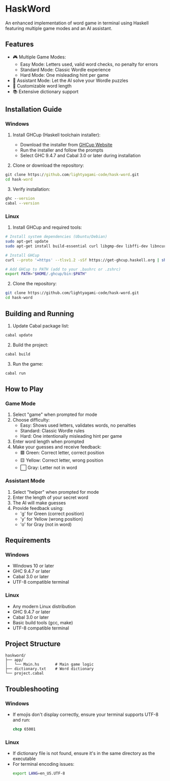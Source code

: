 # HaskWord

An enhanced implementation of word game in terminal using Haskell featuring multiple game modes and an AI assistant.

## Features

- 🎮 Multiple Game Modes:
  - Easy Mode: Letters used, valid word checks, no penalty for errors
  - Standard Mode: Classic Wordle experience
  - Hard Mode: One misleading hint per game
- 🤖 Assistant Mode: Let the AI solve your Wordle puzzles
- 📏 Customizable word length
- 📚 Extensive dictionary support

## Installation Guide

### Windows

1. Install GHCup (Haskell toolchain installer):
   - Download the installer from [GHCup Website](https://www.haskell.org/ghcup/)
   - Run the installer and follow the prompts
   - Select GHC 9.4.7 and Cabal 3.0 or later during installation

2. Clone or download the repository:
```cmd
git clone https://github.com/lightyagami-code/hask-word.git
cd hask-word
```

3. Verify installation:
```cmd
ghc --version
cabal --version
```

### Linux

1. Install GHCup and required tools:
```bash
# Install system dependencies (Ubuntu/Debian)
sudo apt-get update
sudo apt-get install build-essential curl libgmp-dev libffi-dev libncurses-dev

# Install GHCup
curl --proto '=https' --tlsv1.2 -sSf https://get-ghcup.haskell.org | sh

# Add GHCup to PATH (add to your .bashrc or .zshrc)
export PATH="$HOME/.ghcup/bin:$PATH"
```

2. Clone the repository:
```bash
git clone https://github.com/lightyagami-code/hask-word.git
cd hask-word
```

## Building and Running

1. Update Cabal package list:
```bash
cabal update
```

2. Build the project:
```bash
cabal build
```

3. Run the game:
```bash
cabal run
```

## How to Play

### Game Mode
1. Select "game" when prompted for mode
2. Choose difficulty:
   - Easy: Shows used letters, validates words, no penalties
   - Standard: Classic Wordle rules
   - Hard: One intentionally misleading hint per game
3. Enter word length when prompted
4. Make your guesses and receive feedback:
   - 🟩 Green: Correct letter, correct position
   - 🟨 Yellow: Correct letter, wrong position
   - ⬜ Gray: Letter not in word

### Assistant Mode
1. Select "helper" when prompted for mode
2. Enter the length of your secret word
3. The AI will make guesses
4. Provide feedback using:
   - 'g' for Green (correct position)
   - 'y' for Yellow (wrong position)
   - 'o' for Gray (not in word)

## Requirements

### Windows
- Windows 10 or later
- GHC 9.4.7 or later
- Cabal 3.0 or later
- UTF-8 compatible terminal

### Linux
- Any modern Linux distribution
- GHC 9.4.7 or later
- Cabal 3.0 or later
- Basic build tools (gcc, make)
- UTF-8 compatible terminal

## Project Structure
```
haskword/
├── app/
│   └── Main.hs       # Main game logic
├── dictionary.txt    # Word dictionary
└── project.cabal
```

## Troubleshooting

### Windows
- If emojis don't display correctly, ensure your terminal supports UTF-8 and run:
  ```cmd
  chcp 65001
  ```

### Linux
- If dictionary file is not found, ensure it's in the same directory as the executable
- For terminal encoding issues:
  ```bash
  export LANG=en_US.UTF-8
  ```


